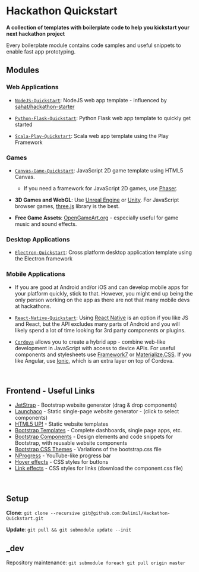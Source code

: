 # Hackathon Quickstart
**A collection of templates with boilerplate code to help you kickstart your next hackathon project**

Every boilerplate module contains code samples and useful snippets to enable fast app prototyping.

## Modules

### Web Applications

* [`NodeJS-Quickstart`](https://github.com/Dalimil/NodeJS-Quickstart): NodeJS web app template - influenced by [sahat/hackathon-starter](https://github.com/sahat/hackathon-starter)

* [`Python-Flask-Quickstart`](https://github.com/Dalimil/Python-Flask-Quickstart): Python Flask web app template to quickly get started

* [`Scala-Play-Quickstart`](https://github.com/Dalimil/Scala-Play-Quickstart): Scala web app template using the Play Framework

### Games

* [`Canvas-Game-Quickstart`](https://github.com/Dalimil/Canvas-Game-Quickstart): JavaScript 2D game template using HTML5 Canvas.
	* If you need a framework for JavaScript 2D games, use [Phaser](http://phaser.io/).

* **3D Games and WebGL**: Use [Unreal Engine](https://www.unrealengine.com/what-is-unreal-engine-4) or [Unity](http://unity3d.com/). For JavaScript browser games, [three.js](http://threejs.org/) library is the best.

* **Free Game Assets**: [OpenGameArt.org](http://opengameart.org/collections) - especially useful for game music and sound effects.

### Desktop Applications

* [`Electron-Quickstart`](https://github.com/Dalimil/Electron-Quickstart): Cross platform desktop application template using the Electron framework

### Mobile Applications

* If you are good at Android and/or iOS and can develop mobile apps for your platform quickly, stick to that. However, you might end up being the only person working on the app as there are not that many mobile devs at hackathons. 

* [`React-Native-Quickstart`](https://github.com/Dalimil/React-Native-Quickstart): Using [React Native](https://facebook.github.io/react-native/) is an option if you like JS and React, but the API excludes many parts of Android and you will likely spend a lot of time looking for 3rd party components or plugins.

* [`Cordova`](https://cordova.apache.org/) allows you to create a hybrid app - combine web-like development in JavaScript with access to device APIs. For useful components and stylesheets use [Framework7](https://framework7.io/) or [Materialize.CSS](http://materializecss.com/). If you like Angular, use [Ionic](http://ionicframework.com/), which is an extra layer on top of Cordova.

<br>

## Frontend - Useful Links

* [JetStrap](https://jetstrap.com/demo) - Bootstrap website generator (drag & drop components)
* [Launchaco](http://launchaco.com/build/) - Static single-page website generator - (click to select components)
* [HTML5 UP!](https://html5up.net/) - Static website templates
* [Bootstrap Templates](http://www.creative-tim.com/) - Complete dashboards, single page apps, etc.
* [Bootstrap Components](http://bootsnipp.com/) - Design elements and code snippets for Bootstrap, with reusable website components
* [Bootstrap CSS Themes](http://bootswatch.com/) - Variations of the bootstrap.css file
* [NProgress](https://github.com/rstacruz/nprogress) - YouTube-like progress bar
* [Hover effects](http://ianlunn.github.io/Hover/) - CSS styles for buttons
* [Link effects](http://tympanus.net/Development/CreativeLinkEffects/) - CSS styles for links (download the component.css file)


<br>

## Setup
**Clone**: ```git clone --recursive git@github.com:Dalimil/Hackathon-Quickstart.git```

**Update**: ```git pull && git submodule update --init```

## _dev
Repository maintenance: ```git submodule foreach git pull origin master```
